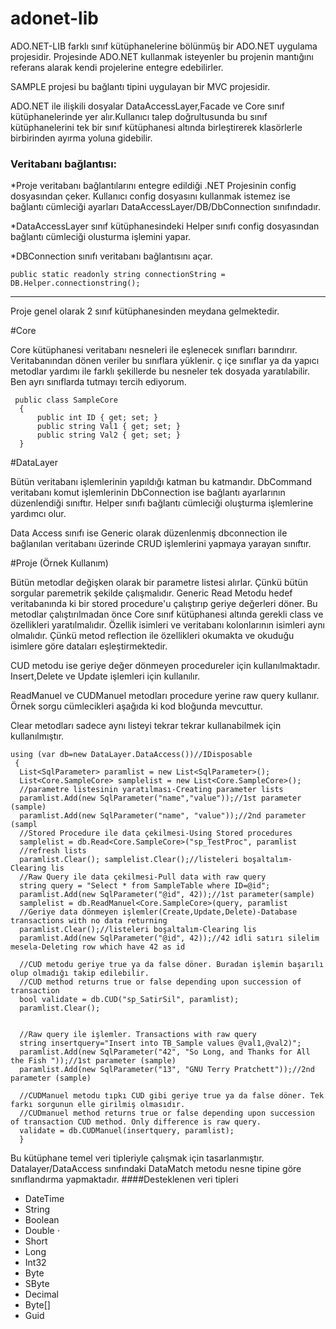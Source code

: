 # adonet-lib

ADO.NET-LIB farklı sınıf kütüphanelerine bölünmüş bir ADO.NET uygulama projesidir. Projesinde ADO.NET kullanmak isteyenler bu projenin mantığını referans alarak kendi projelerine entegre edebilirler.

SAMPLE projesi bu bağlantı tipini uygulayan bir MVC projesidir.

ADO.NET ile ilişkili dosyalar DataAccessLayer,Facade ve Core sınıf kütüphanelerinde yer alır.Kullanıcı talep doğrultusunda bu sınıf kütüphanelerini tek bir sınıf kütüphanesi altında birleştirerek klasörlerle birbirinden ayırma yoluna gidebilir.

### Veritabanı bağlantısı:

  *Proje veritabanı bağlantılarını entegre edildiği .NET Projesinin config dosyasından çeker. Kullanıcı config dosyasını kullanmak istemez ise bağlantı cümleciği ayarları DataAccessLayer/DB/DbConnection sınıfındadır. 

  *DataAccessLayer sınıf kütüphanesindeki Helper sınıfı config dosyasından bağlantı cümleciği olusturma işlemini yapar.

  *DBConnection sınıfı veritabanı bağlantısını açar.

  ```
  public static readonly string connectionString = DB.Helper.connectionstring();
  ```
  ---

  Proje genel olarak 2 sınıf kütüphanesinden meydana gelmektedir.
  
  #Core
  
  Core kütüphanesi veritabanı nesneleri ile eşlenecek sınıfları barındırır. Veritabanından dönen veriler bu sınıflara yüklenir. ç içe sınıflar ya da yapıcı metodlar yardımı ile farklı şekillerde bu nesneler tek dosyada yaratılabilir. Ben ayrı sınıflarda tutmayı tercih ediyorum.
  ```
   public class SampleCore
	{
		public int ID { get; set; }
		public string Val1 { get; set; }
		public string Val2 { get; set; }
	}
  ```
  #DataLayer
  
  Bütün veritabanı işlemlerinin yapıldığı katman bu katmandır. DbCommand veritabanı komut işlemlerinin DbConnection ise bağlantı ayarlarının düzenlendiği sınıftır. Helper sınıfı bağlantı cümleciği oluşturma işlemlerine yardımcı olur.
  
  Data Access sınıfı ise Generic olarak düzenlenmiş dbconnection ile bağlanılan veritabanı üzerinde CRUD işlemlerini yapmaya yarayan sınıftır.
  
  #Proje (Örnek Kullanım)
  
  Bütün metodlar değişken olarak bir parametre listesi alırlar. Çünkü bütün sorgular paremetrik şekilde çalışmalıdır. 
  Generic Read Metodu hedef veritabanında ki bir stored procedure'u çalıştırıp geriye değerleri döner. Bu metodlar çalıştırılmadan önce   Core sınıf kütüphanesi altında gerekli class ve özellikleri yaratılmalıdır. Özellik isimleri ve veritabanı kolonlarının isimleri aynı   olmalıdır. Çünkü metod reflection ile özellikleri okumakta ve okuduğu isimlere göre dataları eşleştirmektedir.
  
  CUD metodu ise geriye değer dönmeyen procedureler için kullanılmaktadır. Insert,Delete ve Update işlemleri için kullanılır.
  
  ReadManuel ve CUDManuel metodları procedure yerine raw query kullanır. Örnek sorgu cümlecikleri aşağıda ki kod bloğunda mevcuttur.
  
  Clear metodları sadece aynı listeyi tekrar tekrar kullanabilmek için kullanılmıştır.
  
  
  ```
  using (var db=new DataLayer.DataAccess())//IDisposable
   {
	List<SqlParameter> paramlist = new List<SqlParameter>();
	List<Core.SampleCore> samplelist = new List<Core.SampleCore>();
	//parametre listesinin yaratılması-Creating parameter lists
	paramlist.Add(new SqlParameter("name","value"));//1st parameter (sample)
	paramlist.Add(new SqlParameter("name", "value"));//2nd parameter (sampl
	//Stored Procedure ile data çekilmesi-Using Stored procedures
	samplelist = db.Read<Core.SampleCore>("sp_TestProc", paramlist
	//refresh lists
	paramlist.Clear(); samplelist.Clear();//listeleri boşaltalım-Clearing lis
	//Raw Query ile data çekilmesi-Pull data with raw query
	string query = "Select * from SampleTable where ID=@id";
	paramlist.Add(new SqlParameter("@id", 42));//1st parameter(sample)
	samplelist = db.ReadManuel<Core.SampleCore>(query, paramlist
	//Geriye data dönmeyen işlemler(Create,Update,Delete)-Database transactions with no data returning 
	paramlist.Clear();//listeleri boşaltalım-Clearing lis
	paramlist.Add(new SqlParameter("@id", 42));//42 idli satırı silelim mesela-Deleting row which have 42 as id

	//CUD metodu geriye true ya da false döner. Buradan işlemin başarılı olup olmadığı takip edilebilir. 
	//CUD method returns true or false depending upon succession of transaction
	bool validate = db.CUD("sp_SatirSil", paramlist);
	paramlist.Clear();
				
				
	//Raw query ile işlemler. Transactions with raw query
	string insertquery="Insert into TB_Sample values @val1,@val2)";
	paramlist.Add(new SqlParameter("42", "So Long, and Thanks for All the Fish "));//1st parameter (sample)
	paramlist.Add(new SqlParameter("13", "GNU Terry Pratchett"));//2nd parameter (sample)

	//CUDManuel metodu tıpkı CUD gibi geriye true ya da false döner. Tek farkı sorgunun elle girilmiş olmasıdır.
	//CUDmanuel method returns true or false depending upon succession of transaction CUD method. Only difference is raw query.
	validate = db.CUDManuel(insertquery, paramlist);
	}
  
  ```
  
  Bu kütüphane temel veri tipleriyle çalışmak için tasarlanmıştır. Datalayer/DataAccess sınıfındaki DataMatch metodu nesne tipine göre sınıflandırma yapmaktadır. 
  ####Desteklenen veri tipleri
  * DateTime
  * String
  * Boolean 
  * Double ⋅
  * Short 
  * Long 
  * Int32 
  * Byte 
  * SByte 
  * Decimal 
  * Byte[]
  * Guid
  
  
  
  

